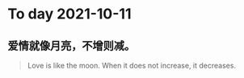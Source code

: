 
# To day 2021-10-11


## 爱情就像月亮，不增则减。
> Love is like the moon. When it does not increase, it decreases.

    